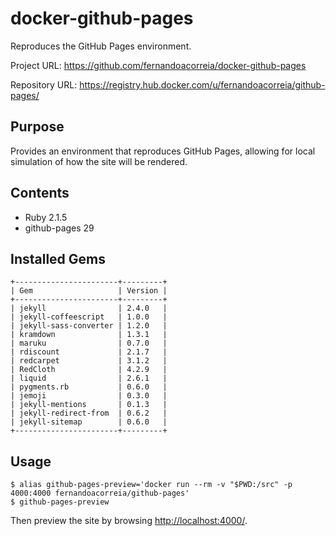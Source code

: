 # docker-github-pages

Reproduces the GitHub Pages environment.

Project URL: https://github.com/fernandoacorreia/docker-github-pages

Repository URL: https://registry.hub.docker.com/u/fernandoacorreia/github-pages/

## Purpose

Provides an environment that reproduces GitHub Pages, allowing for local simulation of
how the site will be rendered.

## Contents

* Ruby 2.1.5
* github-pages 29

## Installed Gems

```
+-----------------------+---------+
| Gem                   | Version |
+-----------------------+---------+
| jekyll                | 2.4.0   |
| jekyll-coffeescript   | 1.0.0   |
| jekyll-sass-converter | 1.2.0   |
| kramdown              | 1.3.1   |
| maruku                | 0.7.0   |
| rdiscount             | 2.1.7   |
| redcarpet             | 3.1.2   |
| RedCloth              | 4.2.9   |
| liquid                | 2.6.1   |
| pygments.rb           | 0.6.0   |
| jemoji                | 0.3.0   |
| jekyll-mentions       | 0.1.3   |
| jekyll-redirect-from  | 0.6.2   |
| jekyll-sitemap        | 0.6.0   |
+-----------------------+---------+
```

## Usage

```
$ alias github-pages-preview='docker run --rm -v "$PWD:/src" -p 4000:4000 fernandoacorreia/github-pages'
$ github-pages-preview
```

Then preview the site by browsing [http://localhost:4000/](http://localhost:4000/).
